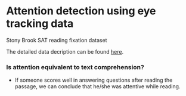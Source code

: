 # Attention detection using eye tracking data
Stony Brook SAT reading fixation dataset

The detailed data decription can be found [here](https://dl.acm.org/doi/abs/10.1145/3379156.3391335).

### Is attention equivalent to text comprehension?
- If someone scores well in answering questions after reading the passage, we can conclude that he/she was attentive while reading.

